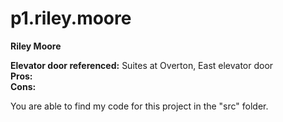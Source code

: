 # p1.riley.moore
**Riley Moore**

**Elevator door referenced:** Suites at Overton, East elevator door <br />
**Pros:** <br />
**Cons:** <br />

You are able to find my code for this project in the "src" folder.
